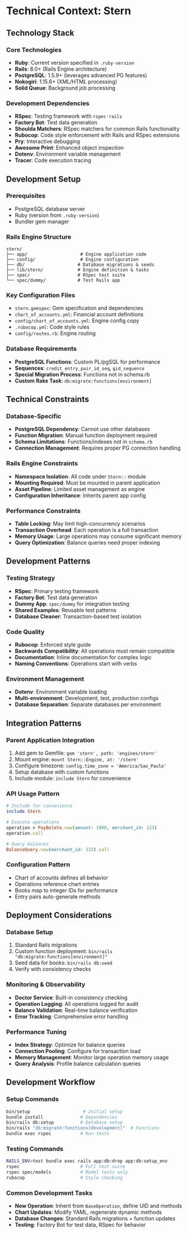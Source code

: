 # Technical Context: Stern

## Technology Stack

### Core Technologies
- **Ruby**: Current version specified in `.ruby-version`
- **Rails**: 8.0+ (Rails Engine architecture)
- **PostgreSQL**: 1.5.9+ (leverages advanced PG features)
- **Nokogiri**: 1.15.6+ (XML/HTML processing)
- **Solid Queue**: Background job processing

### Development Dependencies
- **RSpec**: Testing framework with `rspec-rails`
- **Factory Bot**: Test data generation
- **Shoulda Matchers**: RSpec matchers for common Rails functionality
- **Rubocop**: Code style enforcement with Rails and RSpec extensions
- **Pry**: Interactive debugging
- **Awesome Print**: Enhanced object inspection
- **Dotenv**: Environment variable management
- **Tracer**: Code execution tracing

## Development Setup

### Prerequisites
- PostgreSQL database server
- Ruby (version from `.ruby-version`)
- Bundler gem manager

### Rails Engine Structure
```
stern/
├── app/                    # Engine application code
├── config/                 # Engine configuration
├── db/                    # Database migrations & seeds
├── lib/stern/             # Engine definition & tasks
├── spec/                  # RSpec test suite
└── spec/dummy/            # Test Rails app
```

### Key Configuration Files
- `stern.gemspec`: Gem specification and dependencies
- `chart_of_accounts.yml`: Financial account definitions
- `config/chart_of_accounts.yml`: Engine config copy
- `.rubocop.yml`: Code style rules
- `config/routes.rb`: Engine routing

### Database Requirements
- **PostgreSQL Functions**: Custom PL/pgSQL for performance
- **Sequences**: `credit_entry_pair_id_seq`, `gid_sequence`
- **Special Migration Process**: Functions not in schema.rb
- **Custom Rake Task**: `db:migrate:functions[environment]`

## Technical Constraints

### Database-Specific
- **PostgreSQL Dependency**: Cannot use other databases
- **Function Migration**: Manual function deployment required
- **Schema Limitations**: Functions/indexes not in `schema.rb`
- **Connection Management**: Requires proper PG connection handling

### Rails Engine Constraints
- **Namespace Isolation**: All code under `Stern::` module
- **Mounting Required**: Must be mounted in parent application
- **Asset Pipeline**: Limited asset management as engine
- **Configuration Inheritance**: Inherits parent app config

### Performance Constraints
- **Table Locking**: May limit high-concurrency scenarios
- **Transaction Overhead**: Each operation is a full transaction
- **Memory Usage**: Large operations may consume significant memory
- **Query Optimization**: Balance queries need proper indexing

## Development Patterns

### Testing Strategy
- **RSpec**: Primary testing framework
- **Factory Bot**: Test data generation
- **Dummy App**: `spec/dummy` for integration testing
- **Shared Examples**: Reusable test patterns
- **Database Cleaner**: Transaction-based test isolation

### Code Quality
- **Rubocop**: Enforced style guide
- **Backwards Compatibility**: All operations must remain compatible
- **Documentation**: Inline documentation for complex logic
- **Naming Conventions**: Operations start with verbs

### Environment Management
- **Dotenv**: Environment variable loading
- **Multi-environment**: Development, test, production configs
- **Database Separation**: Separate databases per environment

## Integration Patterns

### Parent Application Integration
1. Add gem to Gemfile: `gem 'stern', path: 'engines/stern'`
2. Mount engine: `mount Stern::Engine, at: '/stern'`
3. Configure timezone: `config.time_zone = 'America/Sao_Paulo'`
4. Setup database with custom functions
5. Include module: `include Stern` for convenience

### API Usage Pattern
```ruby
# Include for convenience
include Stern

# Execute operations
operation = PayBoleto.new(amount: 1000, merchant_id: 123)
operation.call

# Query balances
BalanceQuery.new(merchant_id: 123).call
```

### Configuration Pattern
- Chart of accounts defines all behavior
- Operations reference chart entries
- Books map to integer IDs for performance
- Entry pairs auto-generate methods

## Deployment Considerations

### Database Setup
1. Standard Rails migrations
2. Custom function deployment: `bin/rails "db:migrate:functions[environment]"`
3. Seed data for books: `bin/rails db:seed`
4. Verify with consistency checks

### Monitoring & Observability
- **Doctor Service**: Built-in consistency checking
- **Operation Logging**: All operations logged for audit
- **Balance Validation**: Real-time balance verification
- **Error Tracking**: Comprehensive error handling

### Performance Tuning
- **Index Strategy**: Optimize for balance queries
- **Connection Pooling**: Configure for transaction load
- **Memory Management**: Monitor large operation memory usage
- **Query Analysis**: Profile balance calculation queries

## Development Workflow

### Setup Commands
```bash
bin/setup                    # Initial setup
bundle install              # Dependencies
bin/rails db:setup          # Database setup
bin/rails "db:migrate:functions[development]"  # Functions
bundle exec rspec           # Run tests
```

### Testing Commands
```bash
RAILS_ENV=test bundle exec rails app:db:drop app:db:setup_env
rspec                       # Full test suite
rspec spec/models           # Model tests only
rubocop                     # Style checking
```

### Common Development Tasks
- **New Operation**: Inherit from `BaseOperation`, define UID and methods
- **Chart Updates**: Modify YAML, regenerate dynamic methods
- **Database Changes**: Standard Rails migrations + function updates
- **Testing**: Factory Bot for test data, RSpec for behavior

